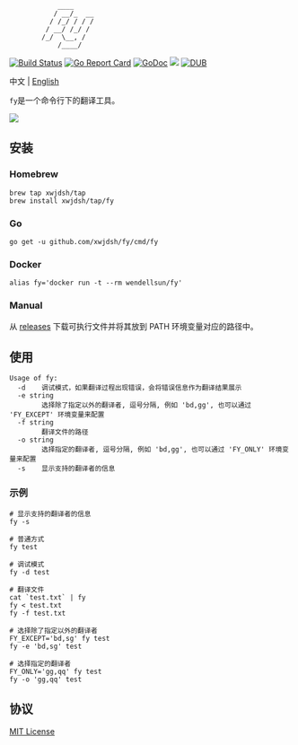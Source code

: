 ```
            ____
           / __/_  __
          / /_/ / / /
         / __/ /_/ /
        /_/  \__, /
            /____/
```
[![Build Status](https://travis-ci.org/xwjdsh/fy.svg?branch=master)](https://travis-ci.org/xwjdsh/fy)
[![Go Report Card](https://goreportcard.com/badge/github.com/xwjdsh/fy)](https://goreportcard.com/report/github.com/xwjdsh/fy)
[![GoDoc](https://godoc.org/github.com/xwjdsh/fy?status.svg)](https://godoc.org/github.com/xwjdsh/fy)
[![](https://images.microbadger.com/badges/image/wendellsun/fy.svg)](https://microbadger.com/images/wendellsun/fy)
[![DUB](https://img.shields.io/dub/l/vibe-d.svg)](https://github.com/xwjdsh/fy/blob/master/LICENSE)


中文 | [English](https://github.com/xwjdsh/fy/blob/master/README_EN.md)

`fy`是一个命令行下的翻译工具。

![](https://raw.githubusercontent.com/xwjdsh/fy/master/screenshot/fy.gif)
## 安装
### Homebrew
```
brew tap xwjdsh/tap
brew install xwjdsh/tap/fy
```
### Go
```
go get -u github.com/xwjdsh/fy/cmd/fy
```
### Docker
```
alias fy='docker run -t --rm wendellsun/fy'
```
### Manual
从 [releases](https://github.com/xwjdsh/fy/releases) 下载可执行文件并将其放到 PATH 环境变量对应的路径中。

## 使用
```
Usage of fy:
  -d    调试模式，如果翻译过程出现错误，会将错误信息作为翻译结果展示
  -e string
        选择除了指定以外的翻译者, 逗号分隔, 例如 'bd,gg', 也可以通过 'FY_EXCEPT' 环境变量来配置
  -f string
        翻译文件的路径
  -o string
        选择指定的翻译者, 逗号分隔, 例如 'bd,gg', 也可以通过 'FY_ONLY' 环境变量来配置
  -s    显示支持的翻译者的信息
```

### 示例
```shell
# 显示支持的翻译者的信息
fy -s

# 普通方式
fy test

# 调试模式
fy -d test

# 翻译文件
cat `test.txt` | fy
fy < test.txt
fy -f test.txt

# 选择除了指定以外的翻译者
FY_EXCEPT='bd,sg' fy test
fy -e 'bd,sg' test

# 选择指定的翻译者
FY_ONLY='gg,qq' fy test
fy -o 'gg,qq' test
```

## 协议
[MIT License](https://github.com/xwjdsh/fy/blob/master/LICENSE)

